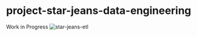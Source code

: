 # project-star-jeans-data-engineering
Work in Progress
![star-jeans-etl](https://user-images.githubusercontent.com/66283452/208720538-eb2770de-9b7d-4bc2-85b1-4fcc13fa32f6.png)
